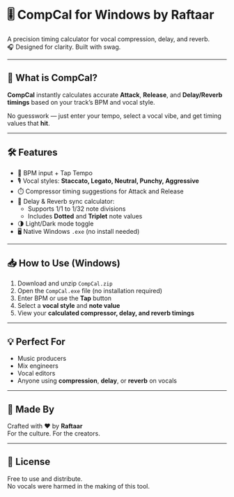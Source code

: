 # 🎚️ CompCal for Windows by Raftaar

A precision timing calculator for vocal compression, delay, and reverb.  
🎧 Designed for clarity. Built with swag.

---

## 🧠 What is CompCal?

**CompCal** instantly calculates accurate **Attack**, **Release**, and **Delay/Reverb timings** based on your track’s BPM and vocal style.

No guesswork — just enter your tempo, select a vocal vibe, and get timing values that **hit**.

---

## 🛠️ Features

- 🔢 BPM input + Tap Tempo
- 🎙️ Vocal styles: **Staccato, Legato, Neutral, Punchy, Aggressive**
- ⏱️ Compressor timing suggestions for Attack and Release
- 🎵 Delay & Reverb sync calculator:
  - Supports 1/1 to 1/32 note divisions
  - Includes **Dotted** and **Triplet** note values
- 🌗 Light/Dark mode toggle
- 🖥️ Native Windows `.exe` (no install needed)

---

## 📥 How to Use (Windows)

1. Download and unzip `CompCal.zip`
2. Open the `CompCal.exe` file (no installation required)
3. Enter BPM or use the **Tap** button
4. Select a **vocal style** and **note value**
5. View your **calculated compressor, delay, and reverb timings**

---

## 💡 Perfect For

- Music producers
- Mix engineers
- Vocal editors
- Anyone using **compression**, **delay**, or **reverb** on vocals

---

## 🤝 Made By

Crafted with ❤️ by **Raftaar**  
For the culture. For the creators.

---

## 🧢 License

Free to use and distribute.  
No vocals were harmed in the making of this tool.
